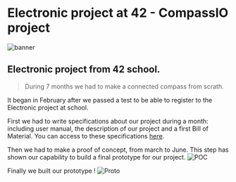 # Electronic project at 42 - CompassIO project

![banner](https://user-images.githubusercontent.com/32856358/44980396-0e8b2c80-af70-11e8-8289-e7db8ee9852f.jpg)

## Electronic project from 42 school.
 > During 7 months we had to make a connected compass from scrath.

It began in February after we passed a test to be able to register to the Electronic project at school.

First we had to write specifications about our project during a month: including user manual, the description of our project and a first Bill of Material. You can access to these specifications [here](https://github.com/fherbine/Electronic_project/blob/master/vomnes_IBoussole_Cahier_des_Charges.pdf).

Then we had to make a proof of concept, from march to June. This step has shown our capability to build a final prototype for our project.
![POC](https://user-images.githubusercontent.com/32856358/44981069-d4bb2580-af71-11e8-81a6-7152cec3901d.jpg)

Finally we built our prototype !
![Proto](https://user-images.githubusercontent.com/32856358/44981175-1ea40b80-af72-11e8-97de-1d102f1cb9f7.jpg)
